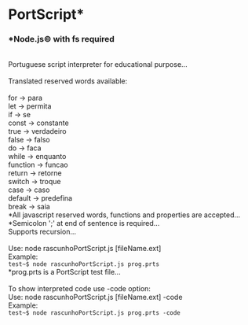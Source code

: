 # PortScript*
### *Node.js&copy; with fs required
<br/>
Portuguese script interpreter for educational purpose...
<br/>
<br/>
Translated reserved words available:
<br/>
<br/>
for   -> para
<br/>
let   -> permita
<br/>
if    -> se
<br/>
const -> constante
<br/>
true  -> verdadeiro
<br/>
false -> falso
<br/>
do    -> faca
<br/>
while -> enquanto
<br/>
function -> funcao
<br/>
return -> retorne
<br/>
switch -> troque
<br/>
case -> caso
<br/>
default -> predefina
<br/>
break -> saia
<br/>
*All javascript reserved words, functions and properties are accepted...
<br/>
*Semicolon ';' at end of sentence is required...
<br/>
Supports recursion... 
<br/>
<br/>
Use: node rascunhoPortScript.js [fileName.ext]
<br/>
Example:
<br/>
<code>test~$ node rascunhoPortScript.js prog.prts</code>
<br/>
*prog.prts is a PortScript test file...
<br/>
<br/>
To show interpreted code use -code option:
<br/> 
Use: node rascunhoPortScript.js [fileName.ext] -code
<br/>
Example:
<br/>
<code>test~$ node rascunhoPortScript.js prog.prts -code</code>
<br/>
<br/>



